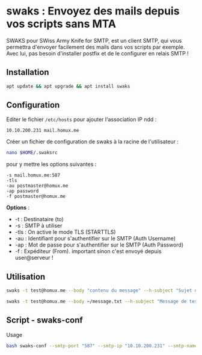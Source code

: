 # swaks : Envoyez des mails depuis vos scripts sans MTA

SWAKS pour SWiss Army Knife for SMTP, est un client SMTP, qui vous permettra d'envoyer facilement des mails dans vos scripts par exemple.
Avec lui, pas besoin d'installer postfix et de le configurer en relais SMTP !

## Installation
```sh
apt update && apt upgrade && apt install swaks
```

## Configuration
Editer le fichier `/etc/hosts` pour ajouter l'association IP ndd :
```
10.10.200.231 mail.homux.me
```

Créer un fichier de configuration de swaks à la racine de l'utilisateur :
```sh
nano $HOME/.swaksrc
```
pour y mettre les options suivantes :
```
-s mail.homux.me:587
-tls
-au postmaster@homux.me
-ap password
-f postmaster@homux.me
```
**Options** :
- -t : Destinataire (to)
- -s : SMTP à utiliser
- -tls : On active le mode TLS (STARTTLS)
- -au : Identifiant pour s'authentifier sur le SMTP (Auth Username)
- -ap : Mot de passe pour s'authentifier sur le SMTP (Auth Password)
- -f : Expéditeur (From). important sinon c'est envoyé depuis user@serveur !

## Utilisation
```sh
swaks -t test@homux.me --body "contenu du message" --h-subject "Sujet du message"
```

```sh
swaks -t test@homux.me --body ~/message.txt --h-subject "Message de test"
```

## Script - swaks-conf
Usage
```sh
bash swaks-conf --smtp-port "587" --smtp-ip "10.10.200.231" --smtp-name "mail.homux.me" --username "postmaster@homux.me" --password "password"
```